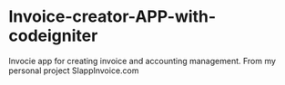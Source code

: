 # Invoice-creator-APP-with-codeigniter
Invocie app for creating invoice and accounting management. From my personal project SlappInvoice.com
